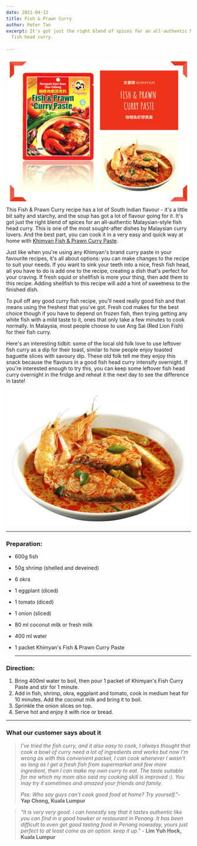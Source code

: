 ```yaml
---
date: 2021-04-12
title: Fish & Prawn Curry
author: Peter Tan
excerpt: It's got just the right blend of spices for an all-authentic Malaysian-style
  fish head curry.

---
```

![](/uploads/fish-prawn-curry-paste.png)This Fish & Prawn Curry recipe has a lot of South Indian flavour - it's a little bit salty and starchy, and the soup has got a lot of flavour going for it. It's got just the right blend of spices for an all-authentic Malaysian-style fish head curry. This is one of the most sought-after dishes by Malaysian curry lovers. And the best part, you can cook it in a very easy and quick way at home with [Khimyan Fish & Prawn Curry Paste](https://khimyancurry.com/projects/fish-curry-paste/).

Just like when you're using any Khimyan's brand curry paste in your favourite recipes, it's all about options: you can make changes to the recipe to suit your needs. If you want to sink your teeth into a nice, fresh fish head, all you have to do is add one to the recipe, creating a dish that's perfect for your craving. If fresh squid or shellfish is more your thing, then add them to this recipe. Adding shellfish to this recipe will add a hint of sweetness to the finished dish.

To pull off any good curry fish recipe, you'll need really good fish and that means using the freshest that you've got. Fresh cod makes for the best choice though if you have to depend on frozen fish, then trying getting any white fish with a mild taste to it, ones that only take a few minutes to cook normally. In Malaysia, most people choose to use Ang Sai (Red Lion Fish) for their fish curry.

Here's an interesting tidbit: some of the local old folk love to use leftover fish curry as a dip for their toast, similar to how people enjoy toasted baguette slices with savoury dip. These old folk tell me they enjoy this snack because the flavours in a good fish head curry intensify overnight. If you're interested enough to try this, you can keep some leftover fish head curry overnight in the fridge and reheat it the next day to see the difference in taste!

![](/uploads/seafood-curry.jpg)

***

### **Preparation:**

* 600g fish
* 50g shrimp (shelled and deveined)
* 6 okra
* 1 eggplant (diced)
* 1 tomato (diced)
* 1 onion (sliced)
* 80 ml coconut milk or fresh milk
* 400 ml water
* 1 packet Khimyan's Fish & Prawn Curry Paste

  ***

### **Direction:**

1. Bring 400ml water to boil, then pour 1 packet of Khimyan's Fish Curry Paste and stir for 1 minute.
2. Add in fish, shrimp, okra, eggplant and tomato, cook in medium heat for 10 minutes. Add the coconut milk and bring it to boil.
3. Sprinkle the onion slices on top.
4. Serve hot and enjoy it with rice or bread.

***

### What our customer says about it

> _I've tried the fish curry, and it also easy to cook, I always thought that cook a bowl of curry need a lot of ingredients and works but now I'm wrong as with this convenient packet, I can cook whenever I wasn't as long as I get a fresh fish from supermarket and few more ingredient, then I can make my own curry to eat. The taste suitable for me which my mom also said my cooking skill is improved :). You may try it sometimes and amazed your friends and family._
>
> _Pss: Who say guys can't cook good food at home? Try yourself."_- **Yap Chong, Kuala Lumpur**

> 
>
> _"It is very very good. i can honestly say that it tastes authentic like you can find in a good hawker or restaurant in Penang. It has been difficult to even get good tasting food in Penang nowaday, yours just perfect to at least come as an option. keep it up."_ - **Lim Yuh Hock, Kuala Lumpur**